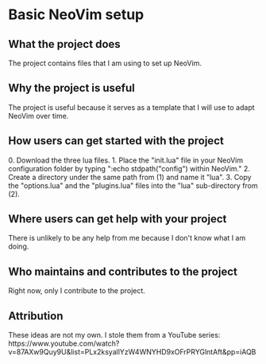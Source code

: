 <h1>Basic NeoVim setup</h1>

<h2>What the project does</h2>
<p>
  The project contains files that I am using to set up NeoVim.
</p>

<h2>Why the project is useful</h2>
<p>The project is useful because it serves as a template that I will use to adapt NeoVim over time.</p>

<h2>How users can get started with the project</h2>
<p>
  0. Download the three lua files.
  1. Place the "init.lua" file in your NeoVim configuration folder by typing ":echo stdpath("config") within NeoVim."
  2. Create a directory under the same path from (1) and name it "lua".
  3. Copy the "options.lua" and the "plugins.lua" files into the "lua" sub-directory from (2).
</p>

<h2>Where users can get help with your project</h2>
<p>
  There is unlikely to be any help from me because I don't know what I am doing.
</p>

<h2>Who maintains and contributes to the project</h2>
<p>
  Right now, only I contribute to the project.
</p>

<h2>Attribution</h2>
<p>
  These ideas are not my own. I stole them from a YouTube series:
  https://www.youtube.com/watch?v=87AXw9Quy9U&list=PLx2ksyallYzW4WNYHD9xOFrPRYGlntAft&pp=iAQB
</p>
